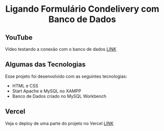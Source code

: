 <h1 align="center">Ligando Formulário Condelivery com Banco de Dados</h1>

## YouTube

Vídeo testando a conexão com o banco de dados [LINK](https://www.youtube.com/watch?v=m777ZR1eIC8)

## Algumas das Tecnologias

Esse projeto foi desenvolvido com as seguintes tecnologias:

- HTML e CSS
- Start Apache e MySQL no XAMPP
- Banco de Dados criado no MySQL Workbench

## Vercel

Veja o deploy de uma parte do projeto no Vercel [LINK](https://php-condelivery.vercel.app/)

